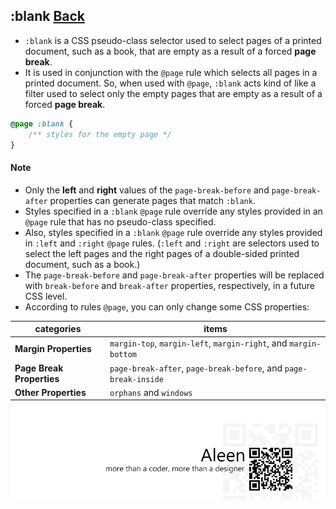 ## :blank [**Back**](./../pseudoClass.md)

- `:blank` is a CSS pseudo-class selector used to select pages of a printed document, such as a book, that are empty as a result of a forced **page break**.
- It is used in conjunction with the `@page` rule which selects all pages in a printed document. So, when used with `@page`, `:blank` acts kind of like a filter used to select only the empty pages that are empty as a result of a forced **page break**.

```css
@page :blank {
    /** styles for the empty page */
}

```

#### Note

- Only the **left** and **right** values of the `page-break-before` and `page-break-after` properties can generate pages that match `:blank`.
- Styles specified in a `:blank` `@page` rule override any styles provided in an `@page` rule that has no pseudo-class specified.
- Also, styles specified in a `:blank` `@page` rule override any styles provided in `:left` and `:right` `@page` rules. (`:left` and `:right` are selectors used to select the left pages and the right pages of a double-sided printed document, such as a book.)
- The `page-break-before` and `page-break-after` properties will be replaced with `break-before` and `break-after` properties, respectively, in a future CSS level.
- According to rules `@page`, you can only change some CSS properties:

categories|items
----------|-----
**Margin Properties**|`margin-top`, `margin-left`, `margin-right`, and `margin-bottom`
**Page Break Properties**|`page-break-after`, `page-break-before`, and `page-break-inside`
**Other Properties**|`orphans` and `windows`

<a href="http://aleen42.github.io/" target="_blank" ><img src="./../../../pic/tail.gif"></a>